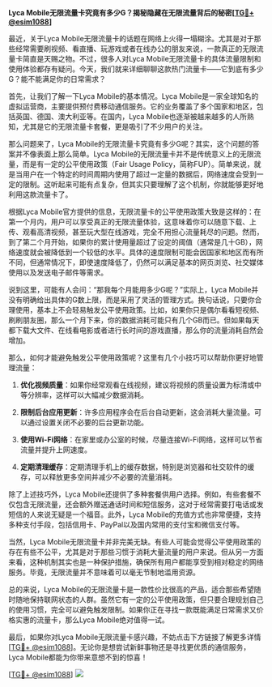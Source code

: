 **Lyca Mobile无限流量卡究竟有多少G？揭秘隐藏在无限流量背后的秘密[[TG💪+ @esim1088](https://t.me/s/esim1088)]**

最近，关于Lyca Mobile无限流量卡的话题在网络上火得一塌糊涂。尤其是对于那些经常需要刷视频、看直播、玩游戏或者在线办公的朋友来说，一款真正的无限流量卡简直是天赐之物。不过，很多人对Lyca Mobile无限流量卡的具体流量限制和使用体验都存有疑问。今天，我们就来详细聊聊这款热门流量卡——它到底有多少G？能不能满足你的日常需求？

首先，让我们了解一下Lyca Mobile的基本情况。Lyca Mobile是一家全球知名的虚拟运营商，主要提供预付费移动通信服务。它的业务覆盖了多个国家和地区，包括英国、德国、澳大利亚等。在国内，Lyca Mobile也逐渐被越来越多的人所熟知，尤其是它的无限流量卡套餐，更是吸引了不少用户的关注。

那么问题来了，Lyca Mobile的无限流量卡究竟有多少G呢？其实，这个问题的答案并不像表面上那么简单。Lyca Mobile的无限流量卡并不是传统意义上的无限流量，而是有一定的公平使用政策（Fair Usage Policy，简称FUP）。简单来说，就是当用户在一个特定的时间周期内使用了超过一定量的数据后，网络速度会受到一定的限制。这听起来可能有点复杂，但其实只要理解了这个机制，你就能够更好地利用这款流量卡了。

根据Lyca Mobile官方提供的信息，无限流量卡的公平使用政策大致是这样的：在第一个月内，用户可以享受真正的无限流量体验，这意味着你可以随意下载、上传、观看高清视频，甚至玩大型在线游戏，完全不用担心流量耗尽的问题。然而，到了第二个月开始，如果你的累计使用量超过了设定的阈值（通常是几十GB），网络速度就会被降低到一个较低的水平。具体的速度限制可能会因国家和地区而有所不同，但通常情况下，即使速度降低了，仍然可以满足基本的网页浏览、社交媒体使用以及发送电子邮件等需求。

说到这里，可能有人会问：“那我每个月能用多少G呢？”实际上，Lyca Mobile并没有明确给出具体的G数上限，而是采用了灵活的管理方式。换句话说，只要你合理使用，基本上不会轻易触发公平使用政策。比如，如果你只是偶尔看看短视频、刷刷朋友圈，那么一个月下来，你的数据消耗可能只有几个GB而已。但如果每天都下载大文件、在线看电影或者进行长时间的游戏直播，那么你的流量消耗自然会增加。

那么，如何才能避免触发公平使用政策呢？这里有几个小技巧可以帮助你更好地管理流量：

1. **优化视频质量**：如果你经常观看在线视频，建议将视频的质量设置为标清或中等分辨率，这样可以大幅减少数据消耗。
   
2. **限制后台应用更新**：许多应用程序会在后台自动更新，这会消耗大量流量。可以通过设置关闭不必要的后台更新功能。

3. **使用Wi-Fi网络**：在家里或办公室的时候，尽量连接Wi-Fi网络，这样可以节省流量并提升上网速度。

4. **定期清理缓存**：定期清理手机上的缓存数据，特别是浏览器和社交软件的缓存，可以释放更多空间并减少不必要的流量消耗。

除了上述技巧外，Lyca Mobile还提供了多种套餐供用户选择。例如，有些套餐不仅包含无限流量，还会额外赠送通话时间和短信服务，这对于经常需要打电话或发短信的人来说无疑是一个福音。此外，Lyca Mobile的充值方式也非常便捷，支持多种支付手段，包括信用卡、PayPal以及国内常用的支付宝和微信支付等。

当然，Lyca Mobile无限流量卡并非完美无缺。有些人可能会觉得公平使用政策的存在有些不公平，尤其是对于那些习惯于消耗大量流量的用户来说。但从另一方面来看，这种机制其实也是一种保护措施，确保所有用户都能享受到相对稳定的网络服务。毕竟，无限流量并不意味着可以毫无节制地滥用资源。

总的来说，Lyca Mobile的无限流量卡是一款性价比很高的产品，适合那些希望随时随地保持联网状态的人群。虽然它有一定的公平使用政策，但只要合理规划自己的使用习惯，完全可以避免触发限制。如果你正在寻找一款既能满足日常需求又价格实惠的流量卡，那么Lyca Mobile绝对值得一试。

最后，如果你对Lyca Mobile无限流量卡感兴趣，不妨点击下方链接了解更多详情[[TG💪+ @esim1088](https://t.me/s/esim1088)]。无论你是想尝试新鲜事物还是寻找更优质的通信服务，Lyca Mobile都能为你带来意想不到的惊喜！

[[TG💪+ @esim1088](https://t.me/s/esim1088)] ![](https://i.postimg.cc/4NQfJmqS/Snipaste-2025-05-13-00-14-12.png)